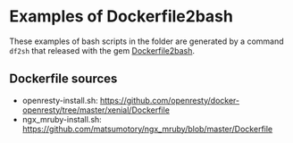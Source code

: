 # Examples of Dockerfile2bash

These examples of bash scripts in the folder are generated by a command `df2sh` that released with the gem [Dockerfile2bash](https://rubygems.org/gems/dockerfile2bash).

## Dockerfile sources

* openresty-install.sh: https://github.com/openresty/docker-openresty/tree/master/xenial/Dockerfile
* ngx_mruby-install.sh: https://github.com/matsumotory/ngx_mruby/blob/master/Dockerfile
